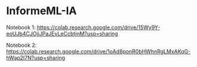 # InformeML-IA
Notebook 1: https://colab.research.google.com/drive/15Wy9Y-eoUJb4CJOjjJPaJEvLeCcbtjnM?usp=sharing

Notebook 2: https://colab.research.google.com/drive/1oAd8ponR0bHWhnRgLMxAKqG-hWap2l7N?usp=sharing
